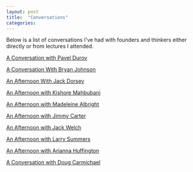 ```yaml
---
layout: post
title:  "Conversations"
categories: 
---
```


Below is a list of conversations I've had with founders and thinkers either directly or from lectures I attended.

[A Conversation with Pavel Durov](/durov)
<br>

[A Conversation With Bryan Johnson](/bryanjohnson)
<br>

[An Afternoon With Jack Dorsey](/jackdorsey)
<br>

[An Afternoon with Kishore Mahbubani](/kishoremahbubani)
<br>

[An Afternoon with Madeleine Albright](/madeleinealbright)
<br>

[An Afternoon with Jimmy Carter](/jimmycarter)
<br>

[An Afternoon with Jack Welch](/jackwelch)
<br>

[An Afternoon with Larry Summers](/larrysummers)
<br>

[An Afternoon with Arianna Huffington](/ariannahuffington)
<br>

[A Conversation with Doug Carmichael](/dougcarmichael)
<br>





